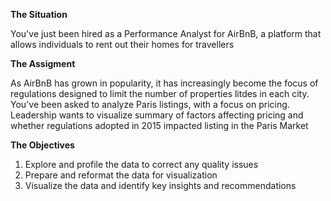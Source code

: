 **The Situation**

You've just been hired as a Performance Analyst for AirBnB, a platform that allows individuals to rent out their homes for travellers

**The Assigment**

As AirBnB has grown in popularity, it has increasingly become the focus of regulations designed to limit the number of properties litdes in each city.
You've been asked to analyze Paris listings, with a focus on pricing. Leadership wants to visualize summary of factors affecting pricing and whether regulations adopted in 2015 impacted listing in the Paris Market

**The Objectives**

1. Explore and profile the data to correct any quality issues
2. Prepare and reformat the data for visualization
3. Visualize the data and identify key insights and recommendations
